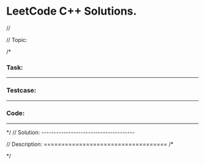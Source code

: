 # LeetCode C++ Solutions.

// 

// Topic:


/*
### Task:
---




### Testcase:
---



### Code:
---

*/
// Solution: --------------------------------------




// Description: ===================================
/*




*/
